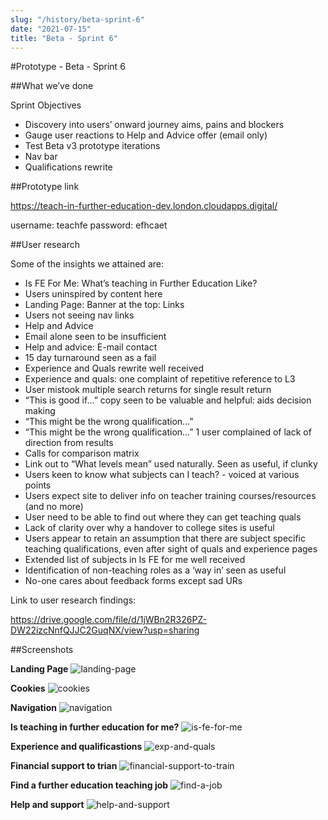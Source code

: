 ```yaml
---
slug: "/history/beta-sprint-6"
date: "2021-07-15"
title: "Beta - Sprint 6"
---
```


#Prototype - Beta - Sprint 6

##What we’ve done

Sprint Objectives

- Discovery into users’ onward journey aims, pains and blockers
- Gauge user reactions to Help and Advice offer (email only)
- Test Beta v3 prototype iterations
-   Nav bar
-   Qualifications rewrite



##Prototype link

https://teach-in-further-education-dev.london.cloudapps.digital/

username: teachfe
password: efhcaet

##User research

Some of the insights we attained are:

- Is FE For Me: What’s teaching in Further Education Like?
-   Users uninspired by content here
- Landing Page: Banner at the top: Links
-   Users not seeing nav links
- Help and Advice
-   Email alone seen to be insufficient
- Help and advice: E-mail contact
- 15 day turnaround seen as a fail
- Experience and Quals rewrite well received
- Experience and quals: one complaint of repetitive reference to L3
- User mistook multiple search returns for single result return
- “This is good if...” copy seen to be valuable and helpful: aids decision making
- “This might be the wrong qualification…”
- “This might be the wrong qualification…” 1 user complained of lack of direction from results
- Calls for comparison matrix
- Link out to “What levels mean” used naturally. Seen as useful, if clunky
- Users keen to know what subjects can I teach? - voiced at various points
- Users expect site to deliver info on teacher training courses/resources (and no more)
- User need to be able to find out where they can get teaching quals
- Lack of clarity over why a handover to college sites is useful
- Users appear to retain an assumption that there are subject specific teaching qualifications, even after sight of quals and experience pages
- Extended list of subjects in Is FE for me well received
- Identification of non-teaching roles as a ‘way in’ seen as useful 
- No-one cares about feedback forms except sad URs


Link to user research findings:

https://drive.google.com/file/d/1jWBn2R326PZ-DW22izcNnfQJJC2GuqNX/view?usp=sharing

##Screenshots

**Landing Page**
![landing-page](/images/beta-sprint-6/Sprint-6-mobile-landing-page.png)

**Cookies**
![cookies](/images/beta-sprint-6/Sprint-6-mobile-landing-page-cookies.png)

**Navigation**
![navigation](/images/beta-sprint-6/Sprint-6-mobile-landing-page-nav.png)

**Is teaching in further education for me?**
![is-fe-for-me](/images/beta-sprint-6/Sprint-6-mobile-is-fe-for-me.png)

**Experience and qualificastions**
![exp-and-quals](/images/beta-sprint-6/Sprint-6-mobile-experience-and-quals.png)

**Financial support to trian**
![financial-support-to-train](/images/beta-sprint-6/Sprint-6-mobile-financial-support-to-train.png)

**Find a further education teaching job**
![find-a-job](/images/beta-sprint-6/Sprint-6-mobile-find-a-job.png)

**Help and support**
![help-and-support](/images/beta-sprint-6/Sprint-6-mobile-help-and-support.png)
